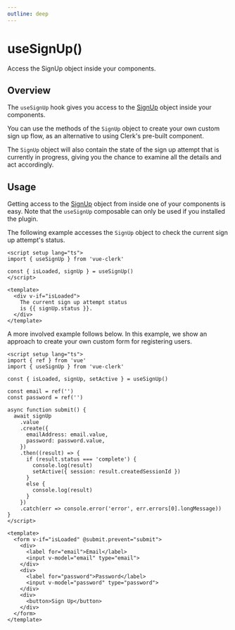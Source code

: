 ```yaml
---
outline: deep
---
```


# useSignUp()

Access the SignUp object inside your components.

## Overview

The `useSignUp` hook gives you access to the [SignUp](https://clerk.com/docs/reference/clerkjs/signup) object inside your components.

You can use the methods of the `SignUp` object to create your own custom sign up flow, as an alternative to using Clerk's pre-built [<SignUp/>](/authentication/sign-up.html) component.

The `SignUp` object will also contain the state of the sign up attempt that is currently in progress, giving you the chance to examine all the details and act accordingly.

## Usage

Getting access to the [SignUp](https://clerk.com/docs/reference/clerkjs/signup) object from inside one of your components is easy. Note that the `useSignUp` composable can only be used if you installed the plugin.

The following example accesses the `SignUp` object to check the current sign up attempt's status.

```vue
<script setup lang="ts">
import { useSignUp } from 'vue-clerk'

const { isLoaded, signUp } = useSignUp()
</script>

<template>
  <div v-if="isLoaded">
    The current sign up attempt status
    is {{ signUp.status }}.
  </div>
</template>
```

A more involved example follows below. In this example, we show an approach to create your own custom form for registering users.

```vue
<script setup lang="ts">
import { ref } from 'vue'
import { useSignUp } from 'vue-clerk'

const { isLoaded, signUp, setActive } = useSignUp()

const email = ref('')
const password = ref('')

async function submit() {
  await signUp
    .value
    .create({
      emailAddress: email.value,
      password: password.value,
    })
    .then((result) => {
      if (result.status === 'complete') {
        console.log(result)
        setActive({ session: result.createdSessionId })
      }
      else {
        console.log(result)
      }
    })
    .catch(err => console.error('error', err.errors[0].longMessage))
}
</script>

<template>
  <form v-if="isLoaded" @submit.prevent="submit">
    <div>
      <label for="email">Email</label>
      <input v-model="email" type="email">
    </div>
    <div>
      <label for="password">Password</label>
      <input v-model="password" type="password">
    </div>
    <div>
      <button>Sign Up</button>
    </div>
  </form>
</template>
```

